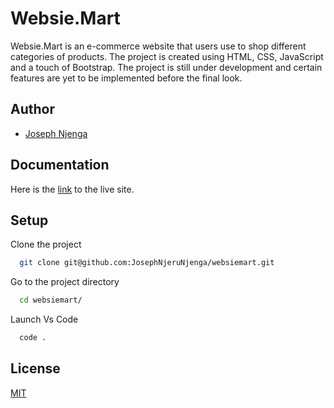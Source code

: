 
# Websie.Mart

Websie.Mart is an e-commerce website that users use to shop different categories of products. The project is created using HTML, CSS, JavaScript and a touch of Bootstrap. The project is still under development and certain features are yet to be implemented before the final look.


## Author

- [Joseph Njenga](https://github.com/JosephNjeruNjenga)


## Documentation

Here is the [link](https://josephnjerunjenga.github.io/websiemart/#) to the live site.


## Setup

Clone the project

```bash
  git clone git@github.com:JosephNjeruNjenga/websiemart.git
```

Go to the project directory

```bash
  cd websiemart/
```

Launch Vs Code

```bash
  code .
```


## License

[MIT](https://choosealicense.com/licenses/mit/)